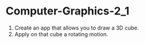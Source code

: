 # Computer-Graphics-2_1

1. Create an app that allows you to draw a 3D cube.
2. Apply on that cube a rotating motion.
